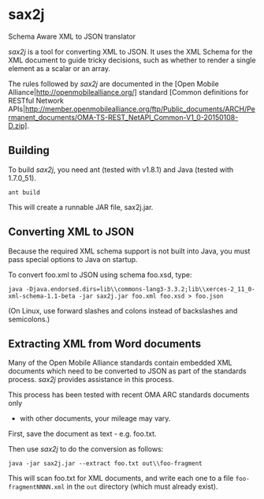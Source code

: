 sax2j
=====

Schema Aware XML to JSON translator

*sax2j* is a tool for converting XML to JSON. It uses the XML Schema for the
XML document to guide tricky decisions, such as whether to render a single
element as a scalar or an array.

The rules followed by *sax2j* are documented in the
[Open Mobile Alliance|http://openmobilealliance.org/] standard
[Common definitions for RESTful Network APIs|http://member.openmobilealliance.org/ftp/Public_documents/ARCH/Permanent_documents/OMA-TS-REST_NetAPI_Common-V1_0-20150108-D.zip].


Building
--------

To build *sax2j*, you need
ant (tested with v1.8.1)
and
Java (tested with 1.7.0_51).

    ant build

This will create a runnable JAR file, sax2j.jar.


Converting XML to JSON
----------------------

Because the required XML schema support is not built into Java, you must
pass special options to Java on startup.

To convert foo.xml to JSON using schema foo.xsd, type:

    java -Djava.endorsed.dirs=lib\\commons-lang3-3.3.2;lib\\xerces-2_11_0-xml-schema-1.1-beta -jar sax2j.jar foo.xml foo.xsd > foo.json

(On Linux, use forward slashes and colons instead of backslashes and semicolons.)


Extracting XML from Word documents
----------------------------------

Many of the Open Mobile Alliance standards contain embedded XML documents
which need to be converted to JSON as part of the standards process.
*sax2j* provides assistance in this process.

This process has been tested with recent OMA ARC standards documents only
- with other documents, your mileage may vary.

First, save the document as text - e.g. foo.txt.

Then use *sax2j* to do the conversion as follows:

    java -jar sax2j.jar --extract foo.txt out\\foo-fragment

This will scan foo.txt for XML documents, and write each one to
a file `foo-fragmentNNNN.xml` in the `out` directory (which must
already exist).


